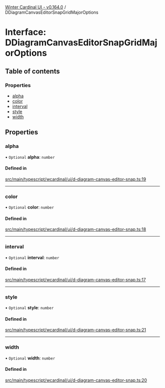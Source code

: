 [Winter Cardinal UI - v0.164.0](../index.md) / DDiagramCanvasEditorSnapGridMajorOptions

# Interface: DDiagramCanvasEditorSnapGridMajorOptions

## Table of contents

### Properties

- [alpha](DDiagramCanvasEditorSnapGridMajorOptions.md#alpha)
- [color](DDiagramCanvasEditorSnapGridMajorOptions.md#color)
- [interval](DDiagramCanvasEditorSnapGridMajorOptions.md#interval)
- [style](DDiagramCanvasEditorSnapGridMajorOptions.md#style)
- [width](DDiagramCanvasEditorSnapGridMajorOptions.md#width)

## Properties

### alpha

• `Optional` **alpha**: `number`

#### Defined in

[src/main/typescript/wcardinal/ui/d-diagram-canvas-editor-snap.ts:19](https://github.com/winter-cardinal/winter-cardinal-ui/blob/v0.164.0/src/main/typescript/wcardinal/ui/d-diagram-canvas-editor-snap.ts#L19)

___

### color

• `Optional` **color**: `number`

#### Defined in

[src/main/typescript/wcardinal/ui/d-diagram-canvas-editor-snap.ts:18](https://github.com/winter-cardinal/winter-cardinal-ui/blob/v0.164.0/src/main/typescript/wcardinal/ui/d-diagram-canvas-editor-snap.ts#L18)

___

### interval

• `Optional` **interval**: `number`

#### Defined in

[src/main/typescript/wcardinal/ui/d-diagram-canvas-editor-snap.ts:17](https://github.com/winter-cardinal/winter-cardinal-ui/blob/v0.164.0/src/main/typescript/wcardinal/ui/d-diagram-canvas-editor-snap.ts#L17)

___

### style

• `Optional` **style**: `number`

#### Defined in

[src/main/typescript/wcardinal/ui/d-diagram-canvas-editor-snap.ts:21](https://github.com/winter-cardinal/winter-cardinal-ui/blob/v0.164.0/src/main/typescript/wcardinal/ui/d-diagram-canvas-editor-snap.ts#L21)

___

### width

• `Optional` **width**: `number`

#### Defined in

[src/main/typescript/wcardinal/ui/d-diagram-canvas-editor-snap.ts:20](https://github.com/winter-cardinal/winter-cardinal-ui/blob/v0.164.0/src/main/typescript/wcardinal/ui/d-diagram-canvas-editor-snap.ts#L20)
